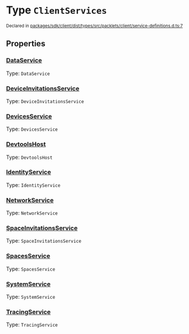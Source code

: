 # Type `ClientServices`
<sub>Declared in [packages/sdk/client/dist/types/src/packlets/client/service-definitions.d.ts:7]()</sub>





## Properties
### [DataService]()
Type: <code>DataService</code>


### [DeviceInvitationsService]()
Type: <code>DeviceInvitationsService</code>


### [DevicesService]()
Type: <code>DevicesService</code>


### [DevtoolsHost]()
Type: <code>DevtoolsHost</code>


### [IdentityService]()
Type: <code>IdentityService</code>


### [NetworkService]()
Type: <code>NetworkService</code>


### [SpaceInvitationsService]()
Type: <code>SpaceInvitationsService</code>


### [SpacesService]()
Type: <code>SpacesService</code>


### [SystemService]()
Type: <code>SystemService</code>


### [TracingService]()
Type: <code>TracingService</code>
